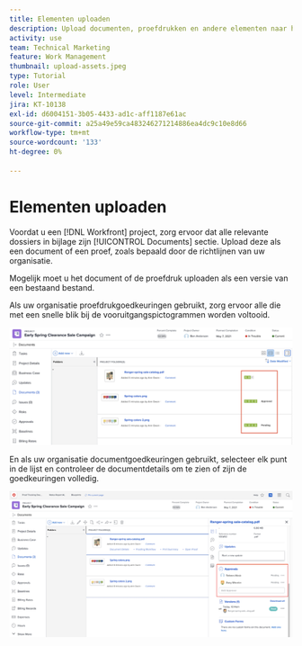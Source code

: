 ```yaml
---
title: Elementen uploaden
description: Upload documenten, proefdrukken en andere elementen naar het project voordat u het sluit om ervoor te zorgen dat alle relevante gegevens aan het project zijn gekoppeld.
activity: use
team: Technical Marketing
feature: Work Management
thumbnail: upload-assets.jpeg
type: Tutorial
role: User
level: Intermediate
jira: KT-10138
exl-id: d6004151-3b05-4433-ad1c-aff1187e61ac
source-git-commit: a25a49e59ca483246271214886ea4dc9c10e8d66
workflow-type: tm+mt
source-wordcount: '133'
ht-degree: 0%

---
```


# Elementen uploaden

Voordat u een [!DNL Workfront] project, zorg ervoor dat alle relevante dossiers in bijlage zijn [!UICONTROL Documents] sectie. Upload deze als een document of een proef, zoals bepaald door de richtlijnen van uw organisatie.

Mogelijk moet u het document of de proefdruk uploaden als een versie van een bestaand bestand.

Als uw organisatie proefdrukgoedkeuringen gebruikt, zorg ervoor alle die met een snelle blik bij de vooruitgangspictogrammen worden voltooid.

![Pagina Documenten met pictogrammen voor proefdrukvoortgang](assets/planner-fund-proof-progress-icons.png)

En als uw organisatie documentgoedkeuringen gebruikt, selecteer elk punt in de lijst en controleer de documentdetails om te zien of zijn de goedkeuringen volledig.

![Zijoverzicht op documentenpagina met documentgoedkeuring](assets/planner-fund-document-approval.png)

<!---
learn more urls
Create proofs
Add new documents to Workfront
--->
